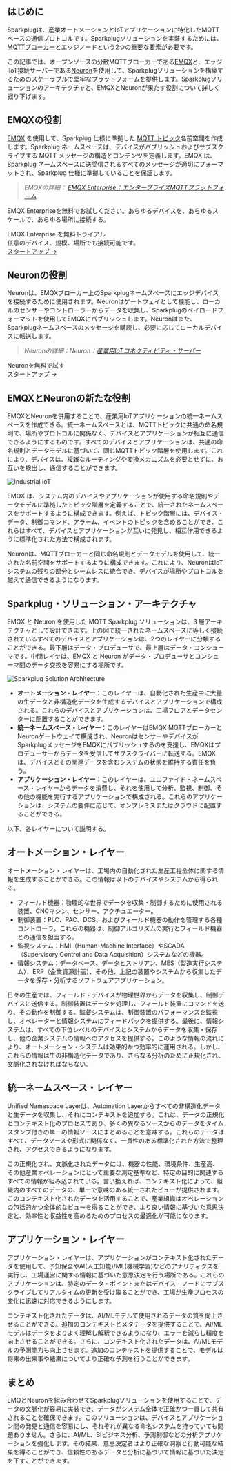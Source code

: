 ## はじめに

Sparkplugは、産業オートメーションとIoTアプリケーションに特化したMQTTベースの通信プロトコルです。Sparkplugソリューションを実装するためには、[MQTTブローカー](https://www.emqx.com/ja/blog/the-ultimate-guide-to-mqtt-broker-comparison)とエッジノードという2つの重要な要素が必要です。

この記事では、オープンソースの分散MQTTブローカーである[EMQX](https://www.emqx.io/)と、エッジIIoT接続サーバーである[Neuron](https://neugates.io/)を使用して、Sparkplugソリューションを構築するためのスケーラブルで堅牢なプラットフォームを提供します。Sparkplugソリューションのアーキテクチャと、EMQXとNeuronが果たす役割について詳しく掘り下げます。

## EMQXの役割

[EMQX](https://www.emqx.io/) を使用して、Sparkplug 仕様に準拠した [MQTT トピック](https://www.emqx.com/en/blog/advanced-features-of-mqtt-topics)名前空間を作成します。Sparkplug ネームスペースは、デバイスがパブリッシュおよびサブスクライブする MQTT メッセージの構造とコンテンツを定義します。EMQX は、Sparkplug ネームスペースに送受信されるすべてのメッセージが適切にフォーマットされ、Sparkplug 仕様に準拠していることを保証します。

> *EMQXの詳細：* [*EMQX Enterprise：エンタープライズMQTTプラットフォーム*](https://www.emqx.com/ja/products/emqx)

EMQX Enterpriseを無料でお試しください。あらゆるデバイスを、あらゆるスケールで、あらゆる場所に接続する。

<section class="promotion">
    <div>
        EMQX Enterprise を無料トライアル
      <div class="is-size-14 is-text-normal has-text-weight-normal">任意のデバイス、規模、場所でも接続可能です。</div>
    </div>
    <a href="https://www.emqx.com/ja/try?product=enterprise" class="button is-gradient px-5">スタートアップ →</a>
</section>

## Neuronの役割

Neuronは、EMQXブローカー上のSparkplugネームスペースにエッジデバイスを接続するために使用されます。Neuronはゲートウェイとして機能し、ローカルのセンサーやコントローラーからデータを収集し、Sparkplugのペイロードフォーマットを使用してEMQXにパブリッシュします。Neuronはまた、Sparkplugネームスペースのメッセージを購読し、必要に応じてローカルデバイスに転送します。

> *Neuronの詳細：Neuron：*[*産業用IoTコネクティビティ・サーバー*](https://www.emqx.com/ja/products/neuronex)

<section class="promotion">
    <div>
        Neuronを無料で試す
    </div>
    <a href="https://www.emqx.com/ja/try?product=neuron" class="button is-gradient px-5">スタートアップ →</a>
</section>

## EMQXとNeuronの新たな役割

EMQXとNeuronを併用することで、産業用IoTアプリケーションの統一ネームスペースを作成できる。統一ネームスペースとは、MQTTトピックに共通の命名規則で、場所やプロトコルに関係なく、デバイスとアプリケーションが相互に通信できるようにするものです。すべてのデバイスとアプリケーションは、共通の命名規則とデータモデルに基づいて、同じMQTTトピック階層を使用します。これにより、デバイスは、複雑なルーティングや変換メカニズムを必要とせずに、お互いを検出し、通信することができます。

![Industrial IoT](https://assets.emqx.com/images/a88f6c54e8877d322f0c1987c9f8e625.png)

EMQX は、システム内のデバイスやアプリケーションが使用する命名規則やデータモデルに準拠したトピック階層を定義することで、統一されたネームスペースをサポートするように構成できます。例えば、トピック階層には、デバイス・データ、制御コマンド、アラーム、イベントのトピックを含めることができ、これらはすべて、デバイスとアプリケーションが互いに発見し、相互作用できるように標準化された方法で構成されます。

Neuronは、MQTTブローカーと同じ命名規則とデータモデルを使用して、統一された名前空間をサポートするように構成できます。これにより、NeuronはIoTシステムの残りの部分とシームレスに統合でき、デバイスが場所やプロトコルを越えて通信できるようになります。

## Sparkplug・ソリューション・アーキテクチャ

EMQX と Neuron を使用した MQTT Sparkplug ソリューションは、3 層アーキテクチャとして設計できます。上の図で統一されたネームスペースに等しく接続されているすべてのデバイスとアプリケーションは、2つのレイヤーに分類することができる。最下層はデータ・プロデューサで、最上層はデータ・コンシューマです。中間レイヤは、EMQX と Neuron がデータ・プロデューサとコンシューマ間のデータ交換を容易にする場所です。

![Sparkplug Solution Architecture](https://assets.emqx.com/images/a97b5c154e3f337c813c1c957b41641d.png)

- **オートメーション・レイヤー**：このレイヤーは、自動化された生産中に大量の生データと非構造化データを生成するデバイスとアプリケーションで構成される。これらのデバイスとアプリケーションは、工場フロアとデータセンターに配置することができます。
- **統一ネームスペース・レイヤー**：このレイヤーはEMQX MQTTブローカーとNeuronゲートウェイで構成され、NeuronはセンサーやデバイスがSparkplugメッセージをEMQXにパブリッシュするのを支援し、EMQXはプロデューサーからデータを受信してサブスクライバーに転送する。EMQXは、デバイスとその関連データを含むシステムの状態を維持する責任を負う。
- **アプリケーション・レイヤー**：このレイヤーは、ユニファイド・ネームスペース・レイヤーからデータを消費し、それを使用して分析、監視、制御、その他の機能を実行するアプリケーションで構成される。これらのアプリケーションは、システムの要件に応じて、オンプレミスまたはクラウドに配置することができる。

以下、各レイヤーについて説明する。

## オートメーション・レイヤー

オートメーション・レイヤーは、工場内の自動化された生産工程全体に関する情報を生成することができる。この情報は以下のデバイスやシステムから得られる。

- フィールド機器：物理的な世界でデータを収集・制御するために使用される装置、CNCマシン、センサー、アクチュエーター。
- 制御装置：PLC、PAC、DCS、およびフィールド機器の動作を管理する各種コントローラ。これらの機器は、制御アルゴリズムの実行とフィールド機器との通信を担当する。
- 監視システム：HMI（Human-Machine Interface）やSCADA（Supervisory Control and Data Acquisition）システムなどの機器。
- 情報システム：データベース、データヒストリアン、MES（製造実行システム）、ERP（企業資源計画）、その他、上記の装置やシステムから収集したデータを保存・分析するソフトウェアアプリケーション。

日々の生産では、フィールド・デバイスが物理世界からデータを収集し、制御デバイスに送信する。制御装置はデータを処理し、フィールド装置にコマンドを送り、その動作を制御する。監督システムは、制御装置のパフォーマンスを監視し、オペレーターと情報システムにフィードバックを提供する。最後に、情報システムは、すべての下位レベルのデバイスとシステムからデータを収集・保存し、他の企業システムの情報へのアクセスを提供する。このような情報の流れにより、オートメーション・システムは効果的かつ効率的に運用される。しかし、これらの情報は生の非構造化データであり、さらなる分析のために正規化され、文脈化されなければならない。

## 統一ネームスペース・レイヤー

Unified Namespace Layerは、Automation Layerからすべての非構造化データと生データを収集し、それにコンテキストを追加する。これは、データの正規化とコンテキスト化のプロセスであり、多くの異なるソースからのデータをタイムスタンプ付きの単一の情報ソースにまとめることを意味する。これらのデータはすべて、データソースや形式に関係なく、一貫性のある標準化された方法で整理され、アクセスできるようになります。

この正規化され、文脈化されたデータには、機器の性能、環境条件、生産高、その他産業オペレーションにとって重要な測定基準など、特定の目的に関連するすべての情報が組み込まれている。言い換えれば、コンテキスト化によって、組織内のすべてのデータの、単一で意味のある統一されたビューが提供されます。このコンテキスト化されたデータを活用することで、産業組織はオペレーションの包括的かつ全体的なビューを得ることができ、より良い情報に基づいた意思決定と、効率性と収益性を高めるためのプロセスの最適化が可能になります。

## アプリケーション・レイヤー

アプリケーション・レイヤーは、アプリケーションがコンテキスト化されたデータを使用して、予知保全やAI(人工知能)/ML(機械学習)などのアナリティクスを実行し、工場運営に関する情報に基づいた意思決定を行う場所である。これらのアプリケーションは、特定のデータ・ポイントまたはデバイス・ノードにサブスクライブしてリアルタイムの更新を受け取ることができ、工場が生産プロセスの変化に迅速に対応できるようにします。

コンテキスト化されたデータは、AI/MLモデルで使用されるデータの質を向上させることができる。追加のコンテキストとメタデータを提供することで、AI/MLモデルはデータをよりよく理解し解釈できるようになり、エラーを減らし精度を向上させることができる。さらに、コンテキスト化されたデータは、AI/MLモデルの予測能力も向上させます。追加のコンテキストを提供することで、モデルは将来の出来事や結果についてより正確な予測を行うことができます。

## まとめ

EMQとNeuronを組み合わせてSparkplugソリューションを使用することで、データの文脈化が容易に実装でき、データがシステム全体で正確かつ一貫して共有されることを確保できます。このソリューションは、デバイスとアプリケーション間の発見と通信を容易にし、それぞれが異なる命名システムを持っていても問題ありません。さらに、AI/ML、BIビジネス分析、予測制御などの分析アプリケーションを強化します。その結果、意思決定者はより正確な洞察と行動可能な結果を得ることができ、信頼性のあるデータと分析に基づいて情報に基づいた決定を下すことができます。
